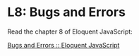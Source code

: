 # L8: Bugs and Errors

Read the chapter 8 of Eloquent JavaScript:

[Bugs and Errors :: Eloquent JavaScript](https://eloquentjavascript.net/08_error.html)
